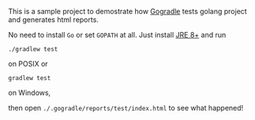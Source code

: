 This is a sample project to demostrate how [Gogradle](https://github.com/blindpirate/gogradle) tests golang project and generates html reports.

No need to install `Go` or set `GOPATH` at all. Just install [JRE 8+](http://www.oracle.com/technetwork/java/javase/downloads/jdk8-downloads-2133151.html) and run 

```
./gradlew test
```
on POSIX or

```
gradlew test
```
on Windows,

then open `./.gogradle/reports/test/index.html` to see what happened!

